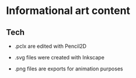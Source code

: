 # Informational art content
## Tech 
- .pclx are edited with Pencil2D
- .svg files were created with Inkscape

- .png files are exports for animation purposes